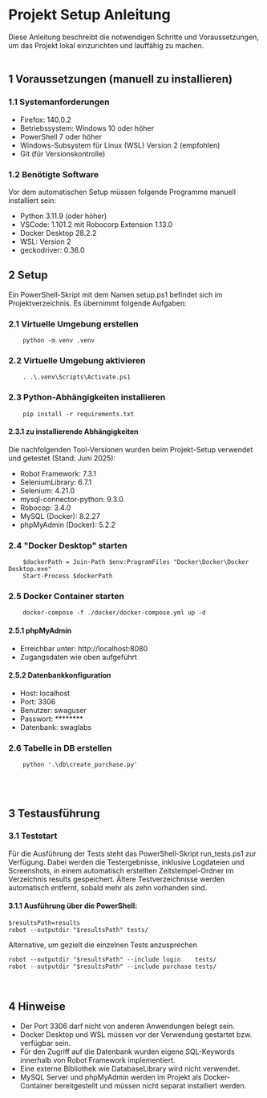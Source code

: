 # Projekt Setup Anleitung

Diese Anleitung beschreibt die notwendigen Schritte und Voraussetzungen, um das Projekt lokal einzurichten und lauffähig zu machen.
<br><br>

## 1  Voraussetzungen (manuell zu installieren)

### 1.1  Systemanforderungen

- Firefox: 140.0.2
- Betriebssystem: Windows 10 oder höher
- PowerShell 7 oder höher
- Windows-Subsystem für Linux (WSL) Version 2 (empfohlen)
- Git (für Versionskontrolle)


### 1.2  Benötigte Software

Vor dem automatischen Setup müssen folgende Programme manuell installiert sein:

- Python 3.11.9 (oder höher)
- VSCode: 1.101.2 mit Robocorp Extension 1.13.0
- Docker Desktop 28.2.2
- WSL: Version 2
- geckodriver: 0.36.0

## 2   Setup
Ein PowerShell-Skript mit dem Namen setup.ps1 befindet sich im Projektverzeichnis. Es übernimmt folgende Aufgaben:

### 2.1  Virtuelle Umgebung erstellen

```pwsh
    python -m venv .venv
```

### 2.2  Virtuelle Umgebung aktivieren
```pwsh
    . .\.venv\Scripts\Activate.ps1
```

### 2.3  Python-Abhängigkeiten installieren
```pwsh
    pip install -r requirements.txt
```

#### 2.3.1  zu installierende Abhängigkeiten

Die nachfolgenden Tool-Versionen wurden beim Projekt-Setup verwendet und getestet (Stand: Juni 2025):

- Robot Framework: 7.3.1
- SeleniumLibrary: 6.7.1
- Selenium: 4.21.0
- mysql-connector-python: 9.3.0
- Robocop: 3.4.0
- MySQL (Docker): 8.2.27
- phpMyAdmin (Docker): 5.2.2

### 2.4  "Docker Desktop" starten
```pwsh
    $dockerPath = Join-Path $env:ProgramFiles "Docker\Docker\Docker Desktop.exe"
    Start-Process $dockerPath
```

### 2.5  Docker Container starten
```pwsh
    docker-compose -f ./docker/docker-compose.yml up -d
```

#### 2.5.1   phpMyAdmin

- Erreichbar unter: http://localhost:8080
- Zugangsdaten wie oben aufgeführt

#### 2.5.2   Datenbankkonfiguration

- Host: localhost
- Port: 3306
- Benutzer: swaguser
- Passwort: ********
- Datenbank: swaglabs

### 2.6  Tabelle in DB erstellen
```pwsh
    python '.\db\create_purchase.py'
```
<br><br>

## 3 Testausführung

### 3.1  Teststart

Für die Ausführung der Tests steht das PowerShell-Skript run_tests.ps1 zur Verfügung. Dabei werden die Testergebnisse, inklusive Logdateien und Screenshots, in einem automatisch erstellten Zeitstempel-Ordner im Verzeichnis results gespeichert. Ältere Testverzeichnisse werden automatisch entfernt, sobald mehr als zehn vorhanden sind.

#### 3.1.1   Ausführung über die PowerShell:

```pwsh
$resultsPath=results
robot --outputdir "$resultsPath" tests/
```
Alternative, um gezielt die einzelnen Tests anzusprechen
```pwsh
robot --outputdir "$resultsPath" --include login    tests/
robot --outputdir "$resultsPath" --include purchase tests/
```
<br>

## 4 Hinweise

- Der Port 3306 darf nicht von anderen Anwendungen belegt sein.
- Docker Desktop und WSL müssen vor der Verwendung gestartet bzw. verfügbar sein.
- Für den Zugriff auf die Datenbank wurden eigene SQL-Keywords innerhalb von Robot Framework implementiert.
- Eine externe Bibliothek wie DatabaseLibrary wird nicht verwendet.
- MySQL Server und phpMyAdmin werden im Projekt als Docker-Container bereitgestellt und müssen nicht separat installiert werden.
